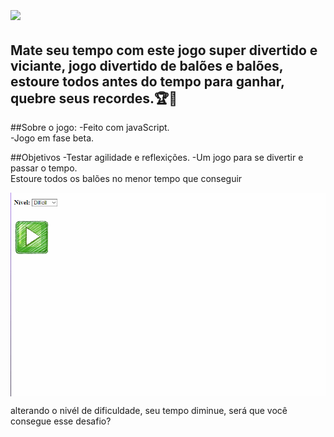 <h1> <img src=https://drive.google.com/drive/u/0/folders/1bA3OlZ0mKmy9kix5ikDOrIO4lsl0UL_A width="700px" align="center" /> </h1>


<h2>Mate seu tempo com este jogo super divertido e viciante, jogo divertido de balões e balões, estoure todos antes do tempo para ganhar, quebre seus recordes.🏆🎉</h2>

##Sobre o jogo:
-Feito com javaScript. <br>
-Jogo em fase beta.<br>


##Objetivos
-Testar agilidade e reflexições.
-Um jogo para se divertir e passar o tempo.<br>
Estoure todos os balões no menor tempo que conseguir 

<img src=estoura_balao.gif width="700px" align="center" />

alterando o nivél de dificuldade, seu tempo diminue, será que você consegue esse desafio?
